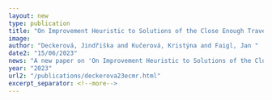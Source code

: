 ```yaml
---
layout: new
type: publication
title: "On Improvement Heuristic to Solutions of the Close Enough Traveling Salesman Problem in Environments with Obstacles"
image: 
author: "Deckerová, Jindřiška and Kučerová, Kristýna and Faigl, Jan "
date2: "15/06/2023"
news: "A new paper on 'On Improvement Heuristic to Solutions of the Close Enough Traveling Salesman Problem in Environments with Obstacles' is out!"
year: "2023"
url2: "/publications/deckerova23ecmr.html"
excerpt_separator: <!--more-->
---
```

